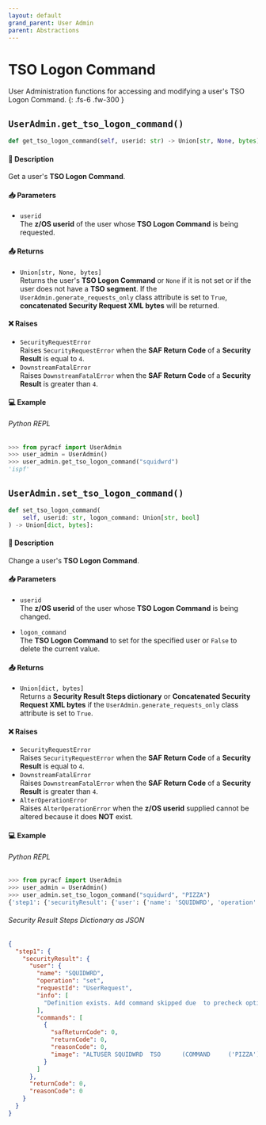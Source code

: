 ```yaml
---
layout: default
grand_parent: User Admin
parent: Abstractions
---
```


# TSO Logon Command

User Administration functions for accessing and modifying a user's TSO Logon Command. 
{: .fs-6 .fw-300 }

## `UserAdmin.get_tso_logon_command()`

```python
def get_tso_logon_command(self, userid: str) -> Union[str, None, bytes]:
```

#### 📄 Description

Get a user's **TSO Logon Command**.

#### 📥 Parameters
* `userid`<br>
  The **z/OS userid** of the user whose **TSO Logon Command** is being requested.

#### 📤 Returns
* `Union[str, None, bytes]`<br>
  Returns the user's **TSO Logon Command** or `None` if it is not set or if the user does not have a **TSO segment**. If the `UserAdmin.generate_requests_only` class attribute is set to `True`, **concatenated Security Request XML bytes** will be returned.

#### ❌ Raises
* `SecurityRequestError`<br>
  Raises `SecurityRequestError` when the **SAF Return Code** of a **Security Result** is equal to `4`.
* `DownstreamFatalError`<br>
  Raises `DownstreamFatalError` when the **SAF Return Code** of a **Security Result** is greater than `4`.

#### 💻 Example

###### Python REPL
```python
>>> from pyracf import UserAdmin
>>> user_admin = UserAdmin()
>>> user_admin.get_tso_logon_command("squidwrd")
'ispf'
```

## `UserAdmin.set_tso_logon_command()`

```python
def set_tso_logon_command(
    self, userid: str, logon_command: Union[str, bool]
) -> Union[dict, bytes]:
```

#### 📄 Description

Change a user's **TSO Logon Command**.

#### 📥 Parameters
* `userid`<br>
  The **z/OS userid** of the user whose **TSO Logon Command** is being changed.

* `logon_command`<br>
  The **TSO Logon Command** to set for the specified user or `False` to delete the current value.

#### 📤 Returns
* `Union[dict, bytes]`<br>
  Returns a **Security Result Steps dictionary** or **Concatenated Security Request XML bytes** if the `UserAdmin.generate_requests_only` class attribute is set to `True`.

#### ❌ Raises
* `SecurityRequestError`<br>
  Raises `SecurityRequestError` when the **SAF Return Code** of a **Security Result** is equal to `4`.
* `DownstreamFatalError`<br>
  Raises `DownstreamFatalError` when the **SAF Return Code** of a **Security Result** is greater than `4`.
* `AlterOperationError`<br>
  Raises `AlterOperationError` when the **z/OS userid** supplied cannot be altered because it does **NOT** exist.

#### 💻 Example

###### Python REPL
```python
>>> from pyracf import UserAdmin
>>> user_admin = UserAdmin()
>>> user_admin.set_tso_logon_command("squidwrd", "PIZZA")
{'step1': {'securityResult': {'user': {'name': 'SQUIDWRD', 'operation': 'set', 'requestId': 'UserRequest', 'info': ['Definition exists. Add command skipped due  to precheck option'], 'commands': [{'safReturnCode': 0, 'returnCode': 0, 'reasonCode': 0, 'image': "ALTUSER SQUIDWRD  TSO      (COMMAND     ('PIZZA'))"}]}, 'returnCode': 0, 'reasonCode': 0, 'runningUserid': 'testuser'}}}
```

###### Security Result Steps Dictionary as JSON
```json
{
  "step1": {
    "securityResult": {
      "user": {
        "name": "SQUIDWRD",
        "operation": "set",
        "requestId": "UserRequest",
        "info": [
          "Definition exists. Add command skipped due  to precheck option"
        ],
        "commands": [
          {
            "safReturnCode": 0,
            "returnCode": 0,
            "reasonCode": 0,
            "image": "ALTUSER SQUIDWRD  TSO      (COMMAND     ('PIZZA'))"
          }
        ]
      },
      "returnCode": 0,
      "reasonCode": 0
    }
  }
}
```